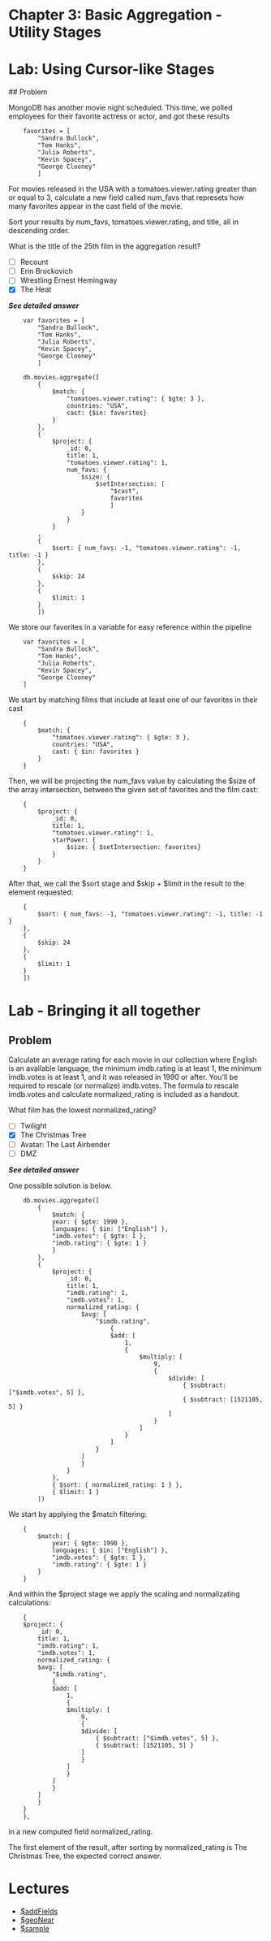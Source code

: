 # Chapter 3: Basic Aggregation - Utility Stages

# Lab: Using Cursor-like Stages

## Problem

MongoDB has another movie night scheduled. This time, we polled employees for their favorite actress or actor, and got these results

        favorites = [
            "Sandra Bullock",
            "Tom Hanks",
            "Julia Roberts",
            "Kevin Spacey",
            "George Clooney"
            ]

For movies released in the USA with a tomatoes.viewer.rating greater than or equal to 3, calculate a new field called num_favs that represets how many favorites appear in the cast field of the movie.

Sort your results by num_favs, tomatoes.viewer.rating, and title, all in descending order.

What is the title of the 25th film in the aggregation result?

- [ ] Recount
- [ ] Erin Brockovich
- [ ] Wrestling Ernest Hemingway
- [x] The Heat

***See detailed answer***

        var favorites = [
            "Sandra Bullock",
            "Tom Hanks",
            "Julia Roberts",
            "Kevin Spacey",
            "George Clooney"
            ]

        db.movies.aggregate([
            {
                $match: {
                    "tomatoes.viewer.rating": { $gte: 3 },
                    countries: "USA",
                    cast: {$in: favorites}
                }
            },
            {
                $project: {
                    _id: 0,
                    title: 1,
                    "tomatoes.viewer.rating": 1,
                    num_favs: {
                        $size: {
                            $setIntersection: [
                                "$cast",
                                favorites
                                ]
                        }
                    }
                }
            ,
            {
                $sort: { num_favs: -1, "tomatoes.viewer.rating": -1, title: -1 }
            },
            {
                $skip: 24
            },  
            {
                $limit: 1
            }
            ])

We store our favorites in a variable for easy reference within the pipeline

        var favorites = [
            "Sandra Bullock",
            "Tom Hanks",
            "Julia Roberts",
            "Kevin Spacey",
            "George Clooney"
        ]

We start by matching films that include at least one of our favorites in their cast

        {
            $match: {
                "tomatoes.viewer.rating": { $gte: 3 },
                countries: "USA",
                cast: { $in: favorites }
            }
        }
Then, we will be projecting the num_favs value by calculating the $size of the array intersection, between the given set of favorites and the film cast:

        {
            $project: {
                _id: 0,
                title: 1,
                "tomatoes.viewer.rating": 1,
                starPower: {
                    $size: { $setIntersection: favorites}
                }
            }
        }

After that, we call the $sort stage and $skip + $limit in the result to the element requested:

        {
            $sort: { num_favs: -1, "tomatoes.viewer.rating": -1, title: -1 }
        },
        {
            $skip: 24
        },
        {
            $limit: 1
        }
        ])

# Lab - Bringing it all together

## Problem

Calculate an average rating for each movie in our collection where English is an available language, the minimum imdb.rating is at least 1, the minimum imdb.votes is at least 1, and it was released in 1990 or after. You'll be required to rescale (or normalize) imdb.votes. The formula to rescale imdb.votes and calculate normalized_rating is included as a handout.

What film has the lowest normalized_rating?

- [ ] Twilight
- [x] The Christmas Tree
- [ ] Avatar: The Last Airbender
- [ ] DMZ

***See detailed answer***

One possible solution is below.

        db.movies.aggregate([
            {
                $match: {
                year: { $gte: 1990 },
                languages: { $in: ["English"] },
                "imdb.votes": { $gte: 1 },
                "imdb.rating": { $gte: 1 }
                }
            },
            {
                $project: {
                    _id: 0,
                    title: 1,
                    "imdb.rating": 1,
                    "imdb.votes": 1,
                    normalized_rating: {
                        $avg: [
                            "$imdb.rating",
                                {
                                $add: [
                                    1,
                                    {
                                        $multiply: [
                                            9,
                                            {
                                                $divide: [
                                                    { $subtract: ["$imdb.votes", 5] },
                                                    { $subtract: [1521105, 5] }
                                                ]
                                            }
                                        ]
                                    }
                                ]
                            }
                        ]
                        }
                    }
                },
                { $sort: { normalized_rating: 1 } },
                { $limit: 1 }
            ])

We start by applying the $match filtering:

        {
            $match: {
                year: { $gte: 1990 },
                languages: { $in: ["English"] },
                "imdb.votes": { $gte: 1 },
                "imdb.rating": { $gte: 1 }
            }
        }

And within the $project stage we apply the scaling and normalizating calculations:

        {
        $project: {
            _id: 0,
            title: 1,
            "imdb.rating": 1,
            "imdb.votes": 1,
            normalized_rating: {
            $avg: [
                "$imdb.rating",
                {
                $add: [
                    1,
                    {
                    $multiply: [
                        9,
                        {
                        $divide: [
                            { $subtract: ["$imdb.votes", 5] },
                            { $subtract: [1521105, 5] }
                        ]
                        }
                    ]
                    }
                ]
                }
            ]
            }
        }
        },
        
in a new computed field normalized_rating.

The first element of the result, after sorting by normalized_rating is The Christmas Tree, the expected correct answer.

# Lectures

- [$addFields](https://docs.mongodb.com/manual/reference/operator/aggregation/addFields/)
- [$geoNear](https://docs.mongodb.com/manual/reference/operator/aggregation/geoNear/)
- [$sample](https://docs.mongodb.com/manual/reference/operator/aggregation/sample/)